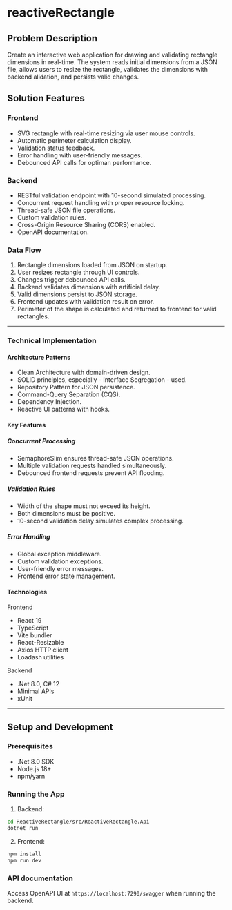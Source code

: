 # reactiveRectangle

## Problem Description
Create an interactive web application for drawing and validating rectangle dimensions in real-time. The system reads initial dimensions from a JSON file, allows users to resize the rectangle, validates the dimensions with backend alidation, and persists valid changes.

## Solution Features

### Frontend
* SVG rectangle with real-time resizing via user mouse controls.
* Automatic perimeter calculation display.
* Validation status feedback.
* Error handling with user-friendly messages.
* Debounced API calls for optiman performance.

### Backend
* RESTful validation endpoint with 10-second simulated processing.
* Concurrent request handling with proper resource locking.
* Thread-safe JSON file operations.
* Custom validation rules.
* Cross-Origin Resource Sharing (CORS) enabled.
* OpenAPI documentation.

### Data Flow
1. Rectangle dimensions loaded from JSON on startup.
2. User resizes rectangle through UI controls.
3. Changes trigger debounced API calls.
4. Backend validates dimensions with artificial delay.
5. Valid dimensions persist to JSON storage.
6. Frontend updates with validation result on error.
7. Perimeter of the shape is calculated and returned to frontend for valid rectangles.

***

### Technical Implementation

#### Architecture Patterns
* Clean Architecture with domain-driven design.
* SOLID principles, especially - Interface Segregation - used.
* Repository Pattern for JSON persistence.
* Command-Query Separation (CQS).
* Dependency Injection.
* Reactive UI patterns with hooks.

#### Key Features

##### Concurrent Processing
* SemaphoreSlim ensures thread-safe JSON operations.
* Multiple validation requests handled simultaneously.
* Debounced frontend requests prevent API flooding.

##### Validation Rules
* Width of the shape must not exceed its height.
* Both dimensions must be positive.
* 10-second validation delay simulates complex processing.

##### Error Handling
* Global exception middleware.
* Custom validation exceptions.
* User-friendly error messages.
* Frontend error state management.

#### Technologies
Frontend
* React 19
* TypeScript
* Vite bundler
* React-Resizable
* Axios HTTP client
* Loadash utilities

Backend
* .Net 8.0, C# 12
* Minimal APIs
* xUnit

***

## Setup and Development

### Prerequisites
* .Net 8.0 SDK
* Node.js 18+
* npm/yarn

### Running the App
1. Backend:
```bash
cd ReactiveRectangle/src/ReactiveRectangle.Api
dotnet run
```
2. Frontend:
```bash
npm install
npm run dev
```

### API documentation
Access OpenAPI UI at `https://localhost:7290/swagger` when running the backend.
